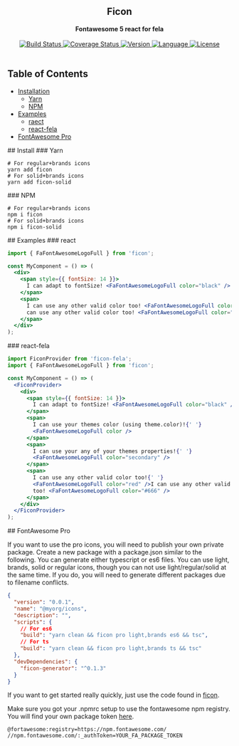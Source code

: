 <div align="center">
  <h2>Ficon</h2>
  <strong>Fontawesome 5 react for fela</strong>
  <br />
  <br />
  <a href="https://travis-ci.org/bkniffler/ficon">
    <img src="https://img.shields.io/travis/bkniffler/ficon.svg?style=flat-square" alt="Build Status">
  </a>
  <a href="https://codecov.io/github/bkniffler/ficon">
    <img src="https://img.shields.io/codecov/c/github/bkniffler/ficon.svg?style=flat-square" alt="Coverage Status">
  </a>
  <a href="https://github.com/bkniffler/ficon">
    <img src="http://img.shields.io/npm/v/ficon.svg?style=flat-square" alt="Version">
  </a>
  <a href="https://github.com/bkniffler/ficon">
    <img src="https://img.shields.io/badge/language-typescript-blue.svg?style=flat-square" alt="Language">
  </a>
  <a href="https://github.com/bkniffler/ficon/master/LICENSE">
    <img src="https://img.shields.io/github/license/bkniffler/ficon.svg?style=flat-square" alt="License">
  </a>
  <br />
  <br />
</div>

## Table of Contents

- [Installation](#install)
  - [Yarn](#yarn)
  - [NPM](#npm)
- [Examples](#examples)
  - [raect](#react)
  - [react-fela](#react-fela)
- [FontAwesome Pro](#pro)

<a name="install"/>
## Install

<a name="yarn"/>
### Yarn

```
# For regular+brands icons
yarn add ficon
# For solid+brands icons
yarn add ficon-solid
```

<a name="npm"/>
### NPM

```
# For regular+brands icons
npm i ficon
# For solid+brands icons
npm i ficon-solid
```

<a name="examples"/>
## Examples

<a name="react"/>
### react

```jsx
import { FaFontAwesomeLogoFull } from 'ficon';

const MyComponent = () => (
  <div>
    <span style={{ fontSize: 14 }}>
      I can adapt to fontSize! <FaFontAwesomeLogoFull color="black" />
    </span>
    <span>
      I can use any other valid color too! <FaFontAwesomeLogoFull color="red" />I
      can use any other valid color too! <FaFontAwesomeLogoFull color="#666" />
    </span>
  </div>
);
```

<a name="react-fela"/>
### react-fela

```jsx
import FiconProvider from 'ficon-fela';
import { FaFontAwesomeLogoFull } from 'ficon';

const MyComponent = () => (
  <FiconProvider>
    <div>
      <span style={{ fontSize: 14 }}>
        I can adapt to fontSize! <FaFontAwesomeLogoFull color="black" />
      </span>
      <span>
        I can use your themes color (using theme.color)!{' '}
        <FaFontAwesomeLogoFull color />
      </span>
      <span>
        I can use your any of your themes properties!{' '}
        <FaFontAwesomeLogoFull color="secondary" />
      </span>
      <span>
        I can use any other valid color too!{' '}
        <FaFontAwesomeLogoFull color="red" />I can use any other valid color
        too! <FaFontAwesomeLogoFull color="#666" />
      </span>
    </div>
  </FiconProvider>
);
```

<a name="pro"/>
## FontAwesome Pro

If you want to use the pro icons, you will need to publish your own private package. Create a new package with a package.json similar to the following. You can generate either typescript or es6 files. You can use light, brands, solid or regular icons, though you can not use light/regular/solid at the same time. If you do, you will need to generate different packages due to filename conflicts.

```json
{
  "version": "0.0.1",
  "name": "@myorg/icons",
  "description": "",
  "scripts": {
    // For es6
    "build": "yarn clean && ficon pro light,brands es6 && tsc",
    // For ts
    "build": "yarn clean && ficon pro light,brands ts && tsc"
  },
  "devDependencies": {
    "ficon-generator": "^0.1.3"
  }
}
```

If you want to get started really quickly, just use the code found in [ficon](https://github.com/bkniffler/ficon/blob/master/packages/ficon).

Make sure you got your .npmrc setup to use the fontawesome npm registry. You will find your own package token [here](https://fontawesome.com/account).

```
@fortawesome:registry=https://npm.fontawesome.com/
//npm.fontawesome.com/:_authToken=YOUR_FA_PACKAGE_TOKEN
```
